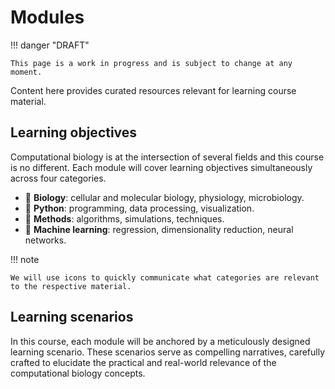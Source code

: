 # Modules

!!! danger "DRAFT"

    This page is a work in progress and is subject to change at any moment.

Content here provides curated resources relevant for learning course material.

## Learning objectives

Computational biology is at the intersection of several fields and this course is no different.
Each module will cover learning objectives simultaneously across four categories.

-   🧫 **Biology**: cellular and molecular biology, physiology, microbiology.
-   🐍 **Python**: programming, data processing, visualization.
-   🧮 **Methods**: algorithms, simulations, techniques.
-   🤖 **Machine learning**: regression, dimensionality reduction, neural networks.

!!! note

    We will use icons to quickly communicate what categories are relevant to the respective material.

## Learning scenarios

In this course, each module will be anchored by a meticulously designed learning scenario.
These scenarios serve as compelling narratives, carefully crafted to elucidate the practical and real-world relevance of the computational biology concepts.
